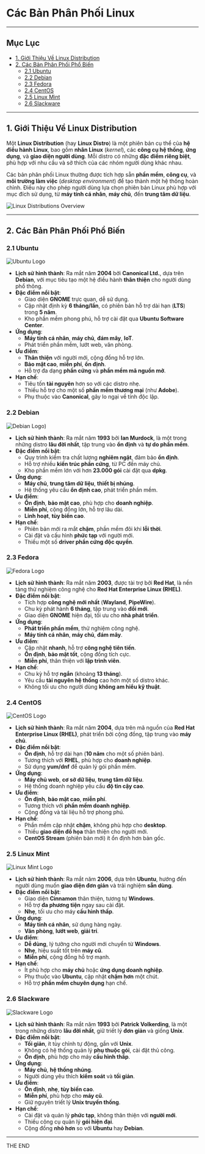 # Các Bản Phân Phối Linux
---
## Mục Lục
  - [1. Giới Thiệu Về Linux Distribution](#1-giới-thiệu-về-linux-distribution)
  - [2. Các Bản Phân Phối Phổ Biến](#2-các-bản-phân-phối-phổ-biến)
    - [2.1 Ubuntu](#21-ubuntu)
    - [2.2 Debian](#22-debian)
    - [2.3 Fedora](#23-fedora)
    - [2.4 CentOS](#24-centos)
    - [2.5 Linux Mint](#25-linux-mint)
    - [2.6 Slackware](#26-slackware)

---

## 1. Giới Thiệu Về Linux Distribution
Một **Linux Distribution** (hay **Linux Distro**) là một phiên bản cụ thể của **hệ điều hành Linux**, bao gồm **nhân Linux** (*kernel*), các **công cụ hệ thống**, **ứng dụng**, và **giao diện người dùng**. Mỗi distro có những **đặc điểm riêng biệt**, phù hợp với nhu cầu và sở thích của các nhóm người dùng khác nhau.

Các bản phân phối Linux thường được tích hợp sẵn **phần mềm**, **công cụ**, và **môi trường làm việc** (*desktop environment*) để tạo thành một hệ thống hoàn chỉnh. Điều này cho phép người dùng lựa chọn phiên bản Linux phù hợp với mục đích sử dụng, từ **máy tính cá nhân**, **máy chủ**, đến **trung tâm dữ liệu**.

![Linux Distributions Overview](/Images/linux-distributions-overview.png)

---

## 2. Các Bản Phân Phối Phổ Biến

### 2.1 Ubuntu
![Ubuntu Logo](/Images/ubuntu-logo.png)

- **Lịch sử hình thành**: Ra mắt năm **2004** bởi **Canonical Ltd.**, dựa trên **Debian**, với mục tiêu tạo một hệ điều hành **thân thiện** cho người dùng phổ thông.
- **Đặc điểm nổi bật**:
  - Giao diện **GNOME** trực quan, dễ sử dụng.
  - Cập nhật định kỳ **6 tháng/lần**, có phiên bản hỗ trợ dài hạn (**LTS**) trong **5 năm**.
  - Kho phần mềm phong phú, hỗ trợ cài đặt qua **Ubuntu Software Center**.
- **Ứng dụng**:
  - **Máy tính cá nhân**, **máy chủ**, **đám mây**, **IoT**.
  - Phát triển phần mềm, lướt web, văn phòng.
- **Ưu điểm**:
  - **Thân thiện** với người mới, cộng đồng hỗ trợ lớn.
  - **Bảo mật cao**, **miễn phí**, **ổn định**.
  - Hỗ trợ đa dạng **phần cứng** và **phần mềm mã nguồn mở**.
- **Hạn chế**:
  - Tiêu tốn **tài nguyên** hơn so với các distro nhẹ.
  - Thiếu hỗ trợ cho một số **phần mềm thương mại** (như **Adobe**).
  - Phụ thuộc vào **Canonical**, gây lo ngại về tính độc lập.

### 2.2 Debian
![Debian Logo](/Images/debian-logo.png))

- **Lịch sử hình thành**: Ra mắt năm **1993** bởi **Ian Murdock**, là một trong những distro **lâu đời nhất**, tập trung vào **ổn định** và **tự do phần mềm**.
- **Đặc điểm nổi bật**:
  - Quy trình kiểm tra chất lượng **nghiêm ngặt**, đảm bảo **ổn định**.
  - Hỗ trợ nhiều **kiến trúc phần cứng**, từ PC đến máy chủ.
  - Kho phần mềm lớn với hơn **23.000 gói** cài đặt qua **dpkg**.
- **Ứng dụng**:
  - **Máy chủ**, **trung tâm dữ liệu**, **thiết bị nhúng**.
  - Hệ thống yêu cầu **ổn định cao**, phát triển phần mềm.
- **Ưu điểm**:
  - **Ổn định**, **bảo mật cao**, phù hợp cho **doanh nghiệp**.
  - **Miễn phí**, cộng đồng lớn, hỗ trợ lâu dài.
  - **Linh hoạt**, **tùy biến cao**.
- **Hạn chế**:
  - Phiên bản mới ra mắt **chậm**, phần mềm đôi khi **lỗi thời**.
  - Cài đặt và cấu hình **phức tạp** với người mới.
  - Thiếu một số **driver phần cứng độc quyền**.

### 2.3 Fedora
![Fedora Logo](/Images/fedora-logo.png)

- **Lịch sử hình thành**: Ra mắt năm **2003**, được tài trợ bởi **Red Hat**, là nền tảng thử nghiệm công nghệ cho **Red Hat Enterprise Linux (RHEL)**.
- **Đặc điểm nổi bật**:
  - Tích hợp **công nghệ mới nhất** (**Wayland**, **PipeWire**).
  - Chu kỳ phát hành **6 tháng**, tập trung vào **đổi mới**.
  - Giao diện **GNOME** hiện đại, tối ưu cho **nhà phát triển**.
- **Ứng dụng**:
  - **Phát triển phần mềm**, thử nghiệm công nghệ.
  - **Máy tính cá nhân**, **máy chủ**, **đám mây**.
- **Ưu điểm**:
  - Cập nhật **nhanh**, hỗ trợ **công nghệ tiên tiến**.
  - **Ổn định**, **bảo mật tốt**, cộng đồng tích cực.
  - **Miễn phí**, thân thiện với **lập trình viên**.
- **Hạn chế**:
  - Chu kỳ hỗ trợ **ngắn** (khoảng **13 tháng**).
  - Yêu cầu **tài nguyên hệ thống** cao hơn một số distro khác.
  - Không tối ưu cho người dùng **không am hiểu kỹ thuật**.

### 2.4 CentOS
![CentOS Logo](/Images/centos-logo.png)

- **Lịch sử hình thành**: Ra mắt năm **2004**, dựa trên mã nguồn của **Red Hat Enterprise Linux (RHEL)**, phát triển bởi cộng đồng, tập trung vào **máy chủ**.
- **Đặc điểm nổi bật**:
  - **Ổn định**, hỗ trợ dài hạn (**10 năm** cho một số phiên bản).
  - Tương thích với **RHEL**, phù hợp cho **doanh nghiệp**.
  - Sử dụng **yum/dnf** để quản lý gói phần mềm.
- **Ứng dụng**:
  - **Máy chủ web**, **cơ sở dữ liệu**, **trung tâm dữ liệu**.
  - Hệ thống doanh nghiệp yêu cầu **độ tin cậy cao**.
- **Ưu điểm**:
  - **Ổn định**, **bảo mật cao**, **miễn phí**.
  - Tương thích với **phần mềm doanh nghiệp**.
  - Cộng đồng và tài liệu hỗ trợ phong phú.
- **Hạn chế**:
  - Phần mềm cập nhật **chậm**, không phù hợp cho **desktop**.
  - Thiếu **giao diện đồ họa** thân thiện cho người mới.
  - **CentOS Stream** (phiên bản mới) ít ổn định hơn bản gốc.

### 2.5 Linux Mint
![Linux Mint Logo](/Images/linux-mint-logo.png)

- **Lịch sử hình thành**: Ra mắt năm **2006**, dựa trên **Ubuntu**, hướng đến người dùng muốn **giao diện đơn giản** và trải nghiệm **sẵn dùng**.
- **Đặc điểm nổi bật**:
  - Giao diện **Cinnamon** thân thiện, tương tự **Windows**.
  - Hỗ trợ **đa phương tiện** ngay sau cài đặt.
  - **Nhẹ**, tối ưu cho máy **cấu hình thấp**.
- **Ứng dụng**:
  - **Máy tính cá nhân**, sử dụng hàng ngày.
  - **Văn phòng**, **lướt web**, **giải trí**.
- **Ưu điểm**:
  - **Dễ dùng**, lý tưởng cho người mới chuyển từ **Windows**.
  - **Nhẹ**, hiệu suất tốt trên **máy cũ**.
  - **Miễn phí**, cộng đồng hỗ trợ mạnh.
- **Hạn chế**:
  - Ít phù hợp cho **máy chủ** hoặc **ứng dụng doanh nghiệp**.
  - Phụ thuộc vào **Ubuntu**, cập nhật **chậm hơn** một chút.
  - Hỗ trợ **phần mềm chuyên dụng** hạn chế.

### 2.6 Slackware
![Slackware Logo](/Images/slackware-logo.png)

- **Lịch sử hình thành**: Ra mắt năm **1993** bởi **Patrick Volkerding**, là một trong những distro **lâu đời nhất**, giữ triết lý **đơn giản** và giống **Unix**.
- **Đặc điểm nổi bật**:
  - **Tối giản**, ít tùy chỉnh tự động, gần với **Unix**.
  - Không có hệ thống quản lý **phụ thuộc gói**, cài đặt thủ công.
  - **Ổn định**, phù hợp cho máy **cấu hình thấp**.
- **Ứng dụng**:
  - **Máy chủ**, **hệ thống nhúng**.
  - Người dùng yêu thích **kiểm soát** và **tối giản**.
- **Ưu điểm**:
  - **Ổn định**, **nhẹ**, **tùy biến cao**.
  - **Miễn phí**, phù hợp cho **máy cũ**.
  - Giữ nguyên triết lý **Unix truyền thống**.
- **Hạn chế**:
  - Cài đặt và quản lý **phức tạp**, không thân thiện với **người mới**.
  - Thiếu công cụ quản lý **gói hiện đại**.
  - Cộng đồng **nhỏ hơn** so với **Ubuntu** hay **Debian**.
---
THE END